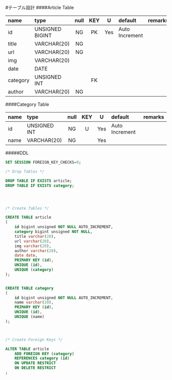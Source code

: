 #テーブル設計
####Article Table

|   name   |       type      | null | KEY |  U  |    default     | remarks |
| :------- | :-------------- | :--: | :-: | :-: | :------------- | ------- |
| id       | UNSIGNED BIGINT |  NG  |  PK | Yes | Auto Increment |         |
| title    | VARCHAR(20)     |  NG  |     |     |                |         |
| url      | VARCHAR(20)     |  NG  |     |     |                |         |
| img      | VARCHAR(20)     |      |     |     |                |         |
| date     | DATE            |      |     |     |                |         |
| category | UNSIGNED INT    |      |  FK |     |                |         |
| author   | VARCHAR(20)     |  NG  |     |     |                |         |

####Category Table

| name |     type     | null | KEY |  U  |    default     | remarks |
| :--- | :----------- | :--: | :-: | :-: | :------------- | ------- |
| id   | UNSIGNED INT |  NG  |  U  | Yes | Auto Increment |         |
| name | VARCHAR(20)  |  NG  |     | Yes |                |         |

#####DDL
```sql
SET SESSION FOREIGN_KEY_CHECKS=0;

/* Drop Tables */

DROP TABLE IF EXISTS article;
DROP TABLE IF EXISTS category;




/* Create Tables */

CREATE TABLE article
(
    id bigint unsigned NOT NULL AUTO_INCREMENT,
    category bigint unsigned NOT NULL,
    title varchar(20),
    url varchar(20),
    img varchar(20),
    author varchar(20),
    date date,
    PRIMARY KEY (id),
    UNIQUE (id),
    UNIQUE (category)
);


CREATE TABLE category
(
    id bigint unsigned NOT NULL AUTO_INCREMENT,
    name varchar(20),
    PRIMARY KEY (id),
    UNIQUE (id),
    UNIQUE (name)
);



/* Create Foreign Keys */

ALTER TABLE article
    ADD FOREIGN KEY (category)
    REFERENCES category (id)
    ON UPDATE RESTRICT
    ON DELETE RESTRICT
;

```